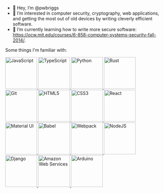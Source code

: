 - 👋 Hey, I’m @pwbriggs
- 👀 I’m interested in computer security, cryptography, web applications, and getting the most out of old devices by writing cleverly efficient software.
- 🌱 I’m currently learning how to write more secure software: https://ocw.mit.edu/courses/6-858-computer-systems-security-fall-2014/.

Some things I'm familiar with:

<p>
    <a href="https://developer.mozilla.org/en-US/docs/Web/JavaScript" target="_blank" rel="noreferrer" title="JavaScript">
        <img src="https://raw.githubusercontent.com/danielcranney/readme-generator/main/public/icons/skills/javascript-colored.svg" width="100" height="100" alt="JavaScript" />
    </a>
    <a href="https://www.typescriptlang.org/" target="_blank" rel="noreferrer" title="TypeScript">
        <img src="https://raw.githubusercontent.com/danielcranney/readme-generator/main/public/icons/skills/typescript-colored.svg" width="100" height="100" alt="TypeScript" />
    </a>
    <a href="https://www.python.org/" target="_blank" rel="noreferrer" title="Python">
        <img src="https://raw.githubusercontent.com/danielcranney/readme-generator/main/public/icons/skills/python-colored.svg" width="100" height="100" alt="Python" />
    </a>
    <a href="https://www.rust-lang.org/" target="_blank" rel="noreferrer" title="Rust">
        <img src="https://raw.githubusercontent.com/danielcranney/readme-generator/main/public/icons/skills/rust-colored.svg" width="100" height="100" alt="Rust" />
    </a>
    <a href="https://git-scm.com/" target="_blank" rel="noreferrer" title="Git">
        <img src="https://raw.githubusercontent.com/danielcranney/readme-generator/main/public/icons/skills/git-colored.svg" width="100" height="100" alt="Git" />
    </a>
    <a href="https://developer.mozilla.org/en-US/docs/Glossary/HTML5" target="_blank" rel="noreferrer" title="HTML5">
        <img src="https://raw.githubusercontent.com/danielcranney/readme-generator/main/public/icons/skills/html5-colored.svg" width="100" height="100" alt="HTML5" />
    </a>
    <a href="https://www.w3.org/TR/CSS/#css" target="_blank" rel="noreferrer" title="CSS3">
        <img src="https://raw.githubusercontent.com/danielcranney/readme-generator/main/public/icons/skills/css3-colored.svg" width="100" height="100" alt="CSS3" />
    </a>
    <a href="https://reactjs.org/" target="_blank" rel="noreferrer" title="React">
        <img src="https://raw.githubusercontent.com/danielcranney/readme-generator/main/public/icons/skills/react-colored.svg" width="100" height="100" alt="React" />
    </a>
    <a href="https://mui.com/" target="_blank" rel="noreferrer" title="Material UI">
        <img src="https://raw.githubusercontent.com/danielcranney/readme-generator/main/public/icons/skills/materialui-colored.svg" width="100" height="100" alt="Material UI" />
    </a>
    <a href="https://babeljs.io/" target="_blank" rel="noreferrer" title="Babel">
        <img src="https://raw.githubusercontent.com/danielcranney/readme-generator/main/public/icons/skills/babel-colored.svg" width="100" height="100" alt="Babel" />
    </a>
    <a href="https://webpack.js.org/" target="_blank" rel="noreferrer" title="Webpack">
        <img src="https://raw.githubusercontent.com/danielcranney/readme-generator/main/public/icons/skills/webpack-colored.svg" width="100" height="100" alt="Webpack" />
    </a>
    <a href="https://nodejs.org/en/" target="_blank" rel="noreferrer" title="NodeJS">
        <img src="https://raw.githubusercontent.com/danielcranney/readme-generator/main/public/icons/skills/nodejs-colored.svg" width="100" height="100" alt="NodeJS" />
    </a>
    <a href="https://www.djangoproject.com/" target="_blank" rel="noreferrer" title="Django">
        <img src="https://raw.githubusercontent.com/danielcranney/readme-generator/main/public/icons/skills/django-colored.svg" width="100" height="100" alt="Django" />
    </a>
    <a href="https://aws.amazon.com" target="_blank" rel="noreferrer" title="Amazon Web Services">
        <img src="https://raw.githubusercontent.com/danielcranney/readme-generator/main/public/icons/skills/aws-colored.svg" width="100" height="100" alt="Amazon Web Services" />
    </a>
    <a href="https://www.arduino.cc/" target="_blank" rel="noreferrer" title="Arduino">
        <img src="https://raw.githubusercontent.com/danielcranney/readme-generator/main/public/icons/skills/arduino-colored.svg" width="100" height="100" alt="Arduino" />
    </a>
</p>
